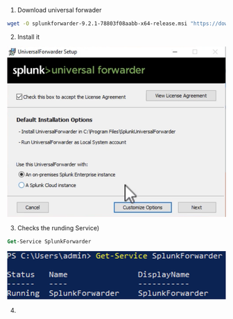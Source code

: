 1. Download universal forwader

```bash
wget -O splunkforwarder-9.2.1-78803f08aabb-x64-release.msi "https://download.splunk.com/products/universalforwarder/releases/9.2.1/windows/splunkforwarder-9.2.1-78803f08aabb-x64-release.msi"
```

2. Install it

![](attachments/universal1.png)

3. Checks the runding Service)
```ps
Get-Service SplunkForwarder
```

![](attachments/universal2.png)


4. 